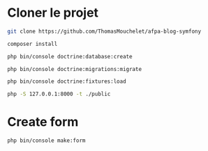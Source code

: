 # Cloner le projet
```bash
git clone https://github.com/ThomasMouchelet/afpa-blog-symfony
```
```bash
composer install
```
```bash
php bin/console doctrine:database:create
```
```bash
php bin/console doctrine:migrations:migrate
```
```bash
php bin/console doctrine:fixtures:load
```
```bash
php -S 127.0.0.1:8000 -t ./public
```

# Create form
```bash
php bin/console make:form
```
